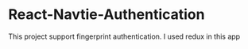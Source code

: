 # React-Navtie-Authentication
This project support fingerprint authentication.
I used redux in this app
